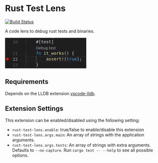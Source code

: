 # Rust Test Lens

[![Build Status](https://travis-ci.org/hdevalke/rust-test-lens.svg?branch=master)](https://travis-ci.org/hdevalke/rust-test-lens)

A code lens to debug rust tests and binaries.

![test lens](images/test_codelens.png)

## Requirements

Depends on the LLDB extension [vscode-lldb](https://marketplace.visualstudio.com/items?itemName=vadimcn.vscode-lldb).

## Extension Settings

This extension can be enabled/disabled using the following setting:

* `rust-test-lens.enable`: true/false to enable/disable this extension
* `rust-test-lens.args.main`: An array of strings with the application arguments.
* `rust-test-lens.args.tests`: An array of strings with extra arguments.
  Defaults to `--no-capture`.
  Run `cargo test -- --help` to see all possible options.
